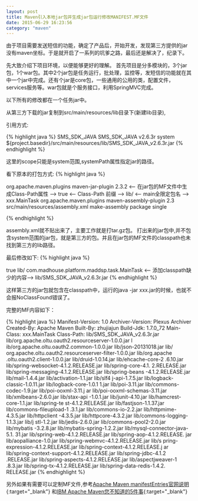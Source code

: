 ```yaml
---
layout: post
title: Maven引入本地jar包并生成jar包运行修改MANIFEST.MF文件
date: 2015-06-29 16:23:56
category: "maven"
---
```


由于项目需要发送短信的功能，确定了产品后，开始开发，发现第三方提供的jar没有maven坐标。于是就开启了一系列的坑爹之路，最后还是解决了，纪录下。

先大致介绍下项目环境，以便能够更好的理解。
首先项目是分多模块的，3个jar包，1个war包。其中2个jar包是任务运行，批处理，监控等，发短信的功能就在其中一个jar中完成。还有个jar是core包，一些通用的公用的类，配置文件，services服务等。war包就是个服务接口，利用SpringMVC完成。

以下所有的修改都在一个任务jar中。

从第三方下载的jar复制到src/main/resources/lib目录下(新建lib目录),

引用方式:

{% highlight java %}
<dependency>
	<groupId>SMS_SDK_JAVA</groupId>
	<artifactId>SMS_SDK_JAVA</artifactId>
	<version>v2.6.3r</version>
	<scope>system</scope>
	<systemPath>${project.basedir}/src/main/resources/lib/SMS_SDK_JAVA_v2.6.3r.jar</systemPath>
</dependency>
{% endhighlight %}

这里的scope只能是system范围,systemPath属性指定jar的路径。

看下原本的打包方式:
{% highlight java %}

<plugin>
	<groupId>org.apache.maven.plugins</groupId>
	<artifactId>maven-jar-plugin</artifactId>
	<version>2.3.2</version>
	<configuration>
		<archive>
			<manifest>
				<-- 在jar包的MF文件中生成Class-Path属性 -->
				<addClasspath>true</addClasspath>
				<-- Class-Path 前缀 -->
				<classpathPrefix>lib/</classpathPrefix>
				<-- main全限定包名 -->
				<mainClass>xxx.MainTask</mainClass>
			</manifest>
		</archive>
	</configuration>
</plugin>

<plugin>
	<groupId>org.apache.maven.plugins</groupId>
	<artifactId>maven-assembly-plugin</artifactId>
	<version>2.3</version>
	<configuration>
		<descriptors>
			<descriptor>src/main/resources/assembly.xml</descriptor>
		</descriptors>
	</configuration>
	<executions>
		<execution>
			<id>make-assembly</id>
			<phase>package</phase>
			<goals>
				<goal>single</goal>
			</goals>
		</execution>
	</executions>
</plugin>

{% endhighlight %}

assembly.xml就不贴出来了，主要工作就是打tar.gz包。
打出来的jar包中,并不包含system范围的jar包，就是第三方的包。并且在jar包的MF文件的classpath也未找到第三方的lib路径。

最后修改如下:
{% highlight java %}

<configuration>
	<archive>
		<manifest>
			<addClasspath>true</addClasspath>
			<classpathPrefix>lib/</classpathPrefix>
			<mainClass>com.madhouse.platform.maddsp.task.MainTask</mainClass>
		</manifest>
		<-- 添加classpath缺少的内容-->
		<manifestEntries>
			<Class-Path>lib/SMS_SDK_JAVA_v2.6.3r.jar</Class-Path>
		</manifestEntries>
	</archive>
</configuration>
{% endhighlight %}

这样第三方的jar包就包含在classpath中，运行的java -jar xxx.jar的时候，也就不会报NoClassFound错误了。

完整的MF内容如下：

{% highlight java %}
Manifest-Version: 1.0
Archiver-Version: Plexus Archiver
Created-By: Apache Maven
Built-By: zhujiajun
Build-Jdk: 1.7.0_72
Main-Class: xxx.MainTask
Class-Path: lib/SMS_SDK_JAVA_v2.6.3r.jar lib/org.apache.oltu.oauth2.resourceserver-1.0.0.jar l
 ib/org.apache.oltu.oauth2.common-1.0.0.jar lib/json-20131018.jar lib/
 org.apache.oltu.oauth2.resourceserver-filter-1.0.0.jar lib/org.apache
 .oltu.oauth2.client-1.0.0.jar lib/druid-1.0.14.jar lib/ehcache-core-2
 .6.10.jar lib/spring-websocket-4.1.2.RELEASE.jar lib/spring-core-4.1.
 2.RELEASE.jar lib/spring-messaging-4.1.2.RELEASE.jar lib/spring-beans
 -4.1.2.RELEASE.jar lib/mail-1.4.4.jar lib/activation-1.1.jar lib/slf4
 j-api-1.7.5.jar lib/logback-classic-1.0.11.jar lib/logback-core-1.0.1
 1.jar lib/poi-3.11.jar lib/commons-codec-1.9.jar lib/poi-ooxml-3.11.j
 ar lib/poi-ooxml-schemas-3.11.jar lib/xmlbeans-2.6.0.jar lib/stax-api
 -1.0.1.jar lib/junit-4.10.jar lib/hamcrest-core-1.1.jar lib/spring-te
 st-4.1.2.RELEASE.jar lib/fastjson-1.1.37.jar lib/commons-fileupload-1
 .3.1.jar lib/commons-io-2.2.jar lib/httpmime-4.3.5.jar lib/httpclient
 -4.3.5.jar lib/httpcore-4.3.2.jar lib/commons-logging-1.1.3.jar lib/j
 stl-1.2.jar lib/jedis-2.6.0.jar lib/commons-pool2-2.0.jar lib/mybatis
 -3.2.8.jar lib/mybatis-spring-1.2.2.jar lib/mysql-connector-java-5.1.
 31.jar lib/spring-web-4.1.2.RELEASE.jar lib/spring-aop-4.1.2.RELEASE.
 jar lib/aopalliance-1.0.jar lib/spring-webmvc-4.1.2.RELEASE.jar lib/s
 pring-expression-4.1.2.RELEASE.jar lib/spring-context-4.1.2.RELEASE.j
 ar lib/spring-context-support-4.1.2.RELEASE.jar lib/spring-jdbc-4.1.2
 .RELEASE.jar lib/spring-aspects-4.1.2.RELEASE.jar lib/aspectjweaver-1
 .8.3.jar lib/spring-tx-4.1.2.RELEASE.jar lib/spring-data-redis-1.4.2.
 RELEASE.jar
{% endhighlight %}

另外如果有需要可以定制MF文件,参考[Apache Maven manifestEntries官网说明](http://maven.apache.org/shared-archives/maven-archiver-LATEST/examples/manifestEntries.html){:target="_blank"}
和[IBM Apache Maven您不知道的5件事](http://www.ibm.com/developerworks/cn/java/j-5things13/){:target="_blank"}
